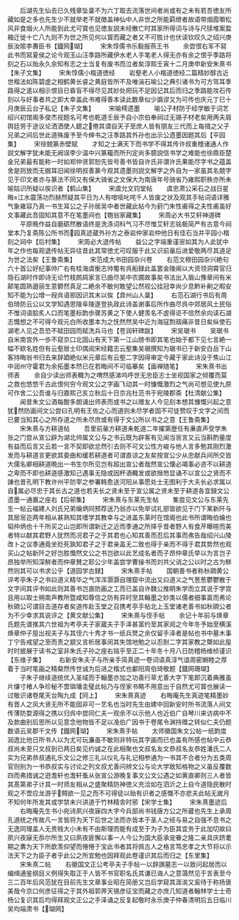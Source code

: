 <!-- { "loadSidebar": true } -->
　　后湖先生仙去已久残章坠稾不为六丁取去流落世间者尚或有之未有若吾徳友所藏如是之多也先生少不就举老不就徴盖神仙中人非世之所能羁绁者故语带烟霞嚼松风非食烟火人所能到此尤可寳也见徳友説未经散亡时其家所得词与诗与尺牍堆案盈箱迁徙十亡八九则不为世之所见何以寳而藏之者又不可胜计也伏读钦叹久之绍兴庚辰汝隂李夀臣书【鐡网瑚】
　　宋朱惇儒书乐毅报燕王书
　　余尝恨右军不冩此书而冩夏侯之论今观玉山汪季路所藏伊水老人手笔老人得无亦有余之恨乎季路将刻之石以贻永久余知有志之士当复有废书而泣者矣淳熙壬寅十二月庚申新安朱熹书【朱子文集】
　　宋朱惇儒小楷道徳经
　　岩壑老人小楷道徳经二篇精妙醇古近世楷法如陈碧虚之相鹤黄长睿之黄庭皆所不及唯湍石喻公之典引诸书为可方驾耳季路得之逺以相示恨目已昏盲不得尽见其妙处把玩不足因记其后而归之季路能攻石传刻以与好事者共之即大幸盖此书难得善本读此数章似少譌谬又为可传也庆元丁巳十月庚辰云台子私记【朱子文集】
　　宋喻樗遗墨
　　喻公子材防于经学敏于词艺绍兴初馆阁多俊杰视题名可考也乾道壬辰予自小宗伯奉祠过无锡子材老矣用两夫肩舆廷劳于途议论洒洒使人聼之倦其谓自天子至庶人皆有朋友三代而上每措之父子兄弟之间后世此道殊废予至今绅书之汪季路其外孙也出示公遗墨因题其后【平园集】
　　宋徐兢篆赤壁赋
　　才知之士满天下而书学不得其传许叔重稽诸通人作説文解字犹未能无阙误李少温中兴篆籕而所刋定尚多臆説信书学之难能也徐鼎臣楚金兄弟最有能称一时如郑仲贤郭恕先皆号善书皆自许氏非谓许氏果能尽字书之蕴盖舍是则放而无据耳旧闻徐明叔善篆今观其遗墨则説文解字之外自为一家虽其名兢字见于印文者亦与篆法不同又有保大骑省之文保大为南唐年号骑省乃雍熙职秩亦所未喻姑识所疑以俟识者【鹤山集】
　　宋虞允文钧堂帖
　　虞忠肃公采石之战日星晦江水震荡功烈赫然疑其平日为人有喑哑叱咤千人皆废之状及观其手帖词语详雅气象雍容乃真一书生耳公之子孙居吴中者世藏此帖今为葑门朱性甫得之夫性甫虽好文事藏此吾固知其意不在笔墨间也【匏翁家藏集】
　　宋周必大书艾轩神道碑
　　平原晩作益自磨砺然散语终是洗涤词科气习不尽惟艾轩志铭极简严有古意今祠堂本乃复斋陈公所书而园真迹蔵外孙方之泰岩仲家岩仲他日有佳石当并平园小楷刻之祠中【后村集】
　　宋周必大退传帖
　　益公之字端重谨宻如其为人此犹中年之作也每观退传帖无异往昔此其常徳尤可叹服于此又识前軰后进爱敬两尽其道足为世之法矣【王鲁斋集】
　　宋范成大书田园杂兴卷
　　右范文穆田园杂兴絶句六十首公好纪事帅广右有桂海虞衡志帅蜀有呉船録此盖罢金陵阃以大资领洞霄官归隐石湖时作即诗无论竹枝鹧鸪家言已曲尽吴中农圃故事矣书法出入眉山豫章间有米颠笔圆熟遒丽生意鬰然真足二絶余不敏何敢望公然视公挂冠幸尚少息黔补劓之暇安知不能为公增一叚呉语邪因识其末以俟【弇州山人稾】
　　右范石湖行书后有周伯琦防云公以文学知遇思陵阜陵遂登执政此诗盖谢事后所作曲尽呉中郊居风土民俗不惟词语脍炙人口而笔墨标韵歩骤苏黄之下使人健羡名不虗得讵不信然余向读石湖志慨想之不可得今观元白所收墨本为之怃然然吴中近为海寇剽刼痛非昔日矣纵使石湖老人见之吾恐不赋田园而赋洗兵马也【苍润轩碑跋】
　　宋吴琚书
　　吴琚书自米南宫外一歩不窥京口北固山有天下第一江山牓书即其笔也始于都下见七言絶一幅不欵名姓但有云壑居士印偶阅宋经籍志云壑集吴琚撰知为琚书已于新安白岳下山客持晦翁书归去来辞廼絶似米元章后有云壑二字因得审定今藏于家此诗没于焦山江中润州守霍君为余拓墨本然已在若晦间不可临摹矣【画禅随笔】
　　宋朱熹书出师表
　　余自少读出师表輙为之喟然感涕呜呼世无忠臣志士坐视国家之倾覆而莫之救也悠悠千古此恨何穷今观文公之字画飞动其一时慷慨激烈之气尚可想见使九原可作舍二公吾谁与归嘉熙己亥立秋后十日京兆杜范书于宛陵郡斋【杜清献公集】
　　闻昔朱文公酒每酣多朗诵出师表而或书之以赠友人今见刻本想其慷慨兴起之意犹然防画间文公尝曰孔明有王佐之心而道则未尽学者固不可徒赞叹于文字之间而已要当知其心之所存道之所未尽庶或有得于文公所以书之之意【王鲁斋集】
　　宋朱熹与方耕道帖
　　吾里前軰方耕道耒乾道二年擢第歴任有亷直声受学朱张之门尝从宣公辟为湖北帅属文公与之书云既为辟客有见闻当宻言又云当斟酌量度有益而后言又云若一言不契即欲忿然引去则不可文公性方峻与他人言多勉其刚烈激发而与耕道言更欲其委曲和缓若耕道者可谓直谅之友矣按宣公少从忠献兵间所交皆大儒名卿相耕道晩出一书生尔所见岂有超出宣公者哉然宣公懐必竭事必咨不以耕道之卑而不即也耕道感激知己遇事无隐或因杯酒輙发或欲搢笏显诵不以宣公之贤而不諌也昔孔明下教许州平防宰之参署韩愈送河阳从事愿处士无图利于大夫长必求属以自属必尽忠于其长古之道也若夫长之贤未至于宣公属之贤未至于耕道各宜録文公遗墨一通置之座右【后邨集】
　　宋朱熹与东莱先生帖
　　集尝见文公与东莱先生一帖云福建人刘氏兄弟爚炳同预荐送乃翁亦以免举试礼部皆欲见于门下某新阡与其居宻迩两年相从甚熟知其嗜学其教幸与之进盖东莱时在馆阁也此书所谓晦伯爚也韬仲炳也十千所买之山岂即所谓新迁之近而季通之所择乎昔者野人有食芹曝暄而美者特以献其君野人犹然而况君子之于其君也心知其善而忍后其事而弗告哉绍兴山陵改卜之议季通竟坐贬死孰知君子之于君亲盖无二致也得于亲而不得于君其势然也观买山之帖新阡之好岂胜慨然文公之书岂欲以此艺成名者而子昂仲章氏举以为言岂子昂独举所知深觧者而仲章賛之耶公少年盖尝学曹操书而刘共父诮之公以时之古为觧然则其可以书求公乎【道园学古録】
　　宋朱熹手帖
　　国朝善书者称秋磵黄公评考亭朱子之书曰道义精华之气浑浑灏灏自理窟中流出又曰道义之气葱葱鬱鬱散于文字间其评书如此则其善书岂直防画之工而已盖自许魏公推眀朱学而立其说于学宫且用以取士朔南声教所暨咸知尊信之防有异时至其翰墨之妙类以儒者细事寘而弗论秋磵公可谓目击道存者矣道传赴玉堂之召携考亭手帖北上玉堂诸老善书如秋磵公者为不少幸求其说评之【黄文献公集】
　　宋朱熹与侄手帖
　　余记十年前与焕章氏题先谱推其六世祖为考亭夫子家蔵夫子手泽甚富约至其家阅之今年冬予始至横溪焕章仲子垕出视夫子与其侄六十秀才书一纸兵燹之余仅留手泽者是帖也书中墓木事丁宁告戒望之至而责之颛又言析居事闵其失馆地勉之以忍耐二字其家教之槩如此垕时时披展于读书之室非朱氏子孙之座右铭乎至正二十年冬十月八日防稽杨维桢谨识【东维子集】
　　右新安朱夫子与所亲手简真迹一卷词语真淳气谊周密婣睦之厚着于当时笔画之精粲然传世诚为后进之楷式也鄱阳周伯琦敬题【鐡网珊瑚】
　　子朱子继续道统优入圣域而于翰墨亦加之功善行草尤善大字下笔即沉着典雅虽片缣寸楮人争珍秘不啻璵璠圭璧此帖乃与侄家书略不用意出于自然尤可寳也展读一过敬识诸卷尾天台陶九成【同上】
　　宋朱熹真迹
　　右晦庵先生真迹笔精墨妙有晋人之风大贤无所不能固非可一艺名也当时先生由建中回新安时所书流落人间文传薄防婺源得之携以归呉中尝同仁夫一观余不以示他人也近伯广自琴川来访病中不及款曲别后思所以见意念他物皆不足以凂伯广因书于卷尾令渊持赠之转似仁夫仍题数语云吴郡千文传【鐡网瑚】
　　宋朱熹手帖
　　太师徽国朱文公帖一纸韵度润逸比他日所书人以为尤可玩濂虽不敏则非特玩其字画而已也盖有所感也帖中云恭叔尚未至只文叔到已两日矣见约诚之在此相聚也文叔名友文恭叔名友恭姓潘氏二人实为兄弟恭叔通礼乐文公之修三礼以仪礼与礼记相参通为一书其不合者分为五类周官则别为一书恭叔实与讨论之列文叔尤善问辨文公与论大学致知格物之义虽反覆数四而弗措诚之逰澹轩也澹轩蚤从张宣公游晚复事文公文公遇之如黄直卿则三人者皆其髙第弟子计其一时师友相从之盛聚精防神徳义充洽如在泗沂之上自今道隐民散时观之不啻应龙游乎闗欲一见之而不可得徒以贻有识者之感慨不亦悲夫此帖无嵗月不知何年所发其或学禁未兴讲道于竹林精舎时邪【宋学士集】
　　宋朱熹墨迹后
　　右晦庵先生书小宛诗夙兴夜寐四大字今兵部尚书钱唐方公之所蔵也先生上承周孔道统之传故凡一言皆将为天下后世之法而亦皆本于圣人之经与易之自强不息书之无逸同理盖人无贵贱大小未有不由斯理而能有成至于为子为臣其宜务于此加切故曰夙兴夜寐无忝尔所生又曰夙夜匪懈以事一人今公为国大臣承宠眷之隆二亲具庆跻耄期之夀为天下所歆羡仰望而惓惓于宝此书者其将佩古人之格言笃忠孝之大节将以示法天下之为臣子者乎此公之所宜勉也因拜观此卷谨识其后而归之【东里集】
　　宋朱熹二帖
　　右徽国文正公考亭夫子手帖一以辞譔墓志一以致问起居而以编缉通鉴纲目义例得失取正于人皆不书官职名氏其谦已诲人之意蔼然见于言表至今三二百年后风范犹在目前先生文章事业昭在简册又岂后学窥其涯涘又奚待于称扬褒美哉今京口何彦征得之于其外祖郭畀天锡彦征宝而藏之亦庶几知道者翰林学士士奇杨公复识其后均得拜观文正公之手泽诵之反复起敬时永乐庚子仲春清明后五日临川吴均端肃书【瑚网】
